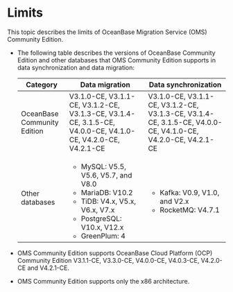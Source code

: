 # Limits

This topic describes the limits of OceanBase Migration Service (OMS) Community Edition.

* The following table describes the versions of OceanBase Community Edition and other databases that OMS Community Edition supports in data synchronization and data migration:

   | Category | Data migration | Data synchronization |
   |---------------|-------------------------------------------------------------------------------------------------------------------------------------------------------------------------------|---------------------------------------------------------------------------------------------------------------------------------------------------------------------------------------------------------------|
   | OceanBase Community Edition | V3.1.0-CE, V3.1.1-CE, V3.1.2-CE, V3.1.3-CE, V3.1.4-CE, 3.1.5-CE, V4.0.0-CE, V4.1.0-CE, V4.2.0-CE, V4.2.1-CE   |  V3.1.0-CE, V3.1.1-CE, V3.1.2-CE, V3.1.3-CE, V3.1.4-CE, 3.1.5-CE, V4.0.0-CE, V4.1.0-CE, V4.2.0-CE, V4.2.1-CE|
   | Other databases | <ul><li> MySQL: V5.5, V5.6, V5.7, and V8.0   <li> MariaDB: V10.2 <li>TiDB: V4.x, V5.x, V6.x, V7.x <li>PostgreSQL: V10.x, V12.x<li>GreenPlum: 4</li></ul> | <ul><li> Kafka: V0.9, V1.0, and V2.x   <li> RocketMQ: V4.7.1 |

* OMS Community Edition supports OceanBase Cloud Platform (OCP) Community Edition V3.1.1-CE, V3.3.0-CE, V4.0.0-CE, V4.0.3-CE, V4.2.0-CE and V4.2.1-CE.

* OMS Community Edition supports only the x86 architecture.
